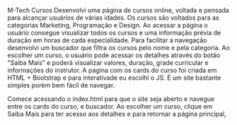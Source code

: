 M-Tech Cursos
Desenvolvi uma página de cursos online, voltada e pensada para alcançar usuários de várias idades.
Os cursos são voltados para as categorias Marketing, Programação e Design.
Ao acessar a página o usuário consegue visualizar todos os cursos e uma informação prévia de duração em horas de cada especialidade.
Para facilitar a navegação desenvolvi um buscador que filtra os cursos pelo nome e pela categoria.
Ao escolher um curso, o usuário pode acessar os detalhes através do botão "Saiba Mais" e poderá visualizar valores, duração, grade curricular e informações do instrutor.
A página com os cards do curso foi criada em HTML + Bootstrap e para interativade eu escolhi o JS.
É um site bastante simples porém bem fácil de navegar.

Comece acessando o index.html para que o site seja aberto e navegue entre os cards do curso, e buscador.
Ao escolher um curso, clique em Saiba Mais para ter acesso aos detalhes e para retornar a página principal,



